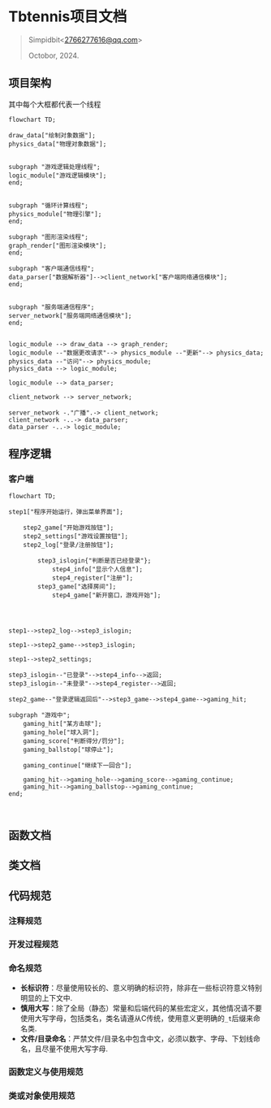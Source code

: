 # Tbtennis项目文档

> Simpidbit\<2766277616@qq.com\>
>
> Octobor, 2024.



## 项目架构

其中每个大框都代表一个线程





```mermaid
flowchart TD;

draw_data["绘制对象数据"];
physics_data["物理对象数据"];


subgraph "游戏逻辑处理线程";
logic_module["游戏逻辑模块"];
end;


subgraph "循环计算线程";
physics_module["物理引擎"];
end;

subgraph "图形渲染线程";
graph_render["图形渲染模块"];
end;

subgraph "客户端通信线程";
data_parser["数据解析器"]-->client_network["客户端网络通信模块"];
end;


subgraph "服务端通信程序";
server_network["服务端网络通信模块"];
end;


logic_module --> draw_data --> graph_render;
logic_module --"数据更改请求"--> physics_module --"更新"--> physics_data;
physics_data --"访问"--> physics_module;
physics_data --> logic_module;

logic_module --> data_parser;

client_network --> server_network;

server_network -."广播".-> client_network;
client_network -..-> data_parser;
data_parser -..-> logic_module;

```







## 程序逻辑

### 客户端

```mermaid
flowchart TD;

step1["程序开始运行，弹出菜单界面"];

    step2_game["开始游戏按钮"];
    step2_settings["游戏设置按钮"];
    step2_log["登录/注册按钮"];

        step3_islogin{"判断是否已经登录"};
        	step4_info["显示个人信息"];
        	step4_register["注册"];
    	step3_game["选择房间"];
    		step4_game["新开窗口，游戏开始"];




step1-->step2_log-->step3_islogin;

step1-->step2_game-->step3_islogin;

step1-->step2_settings;

step3_islogin--"已登录"-->step4_info-->返回;
step3_islogin--"未登录"-->step4_register-->返回;

step2_game--"登录逻辑返回后"-->step3_game-->step4_game-->gaming_hit;

subgraph "游戏中";
	gaming_hit["某方击球"];
	gaming_hole["球入洞"];
	gaming_score["判断得分/罚分"];
	gaming_ballstop["球停止"];
	
	gaming_continue["继续下一回合"];
	
	gaming_hit-->gaming_hole-->gaming_score-->gaming_continue;
    gaming_hit-->gaming_ballstop-->gaming_continue;
end;



```











## 函数文档







## 类文档









## 代码规范



### 注释规范



### 开发过程规范



### 命名规范

- **长标识符**：尽量使用较长的、意义明确的标识符，除非在一些标识符意义特别明显的上下文中.
- **慎用大写**：除了全局（静态）常量和后端代码的某些宏定义，其他情况请不要使用大写字母，包括类名，类名请遵从C传统，使用意义更明确的`_t`后缀来命名类.
- **文件/目录命名**：严禁文件/目录名中包含中文，必须以数字、字母、下划线命名，且尽量不使用大写字母.



### 函数定义与使用规范



### 类或对象使用规范

